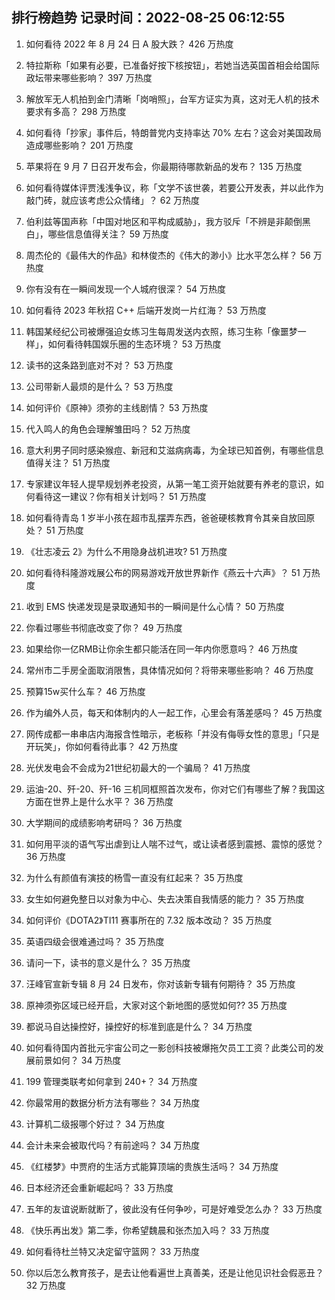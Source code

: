 
## 排行榜趋势 记录时间：2022-08-25 06:12:55
  
  1. 如何看待 2022 年 8 月 24 日 A 股大跌？ 426 万热度
    
  2. 特拉斯称「如果有必要，已准备好按下核按钮」，若她当选英国首相会给国际政坛带来哪些影响？ 397 万热度
    
  3. 解放军无人机拍到金门清晰「岗哨照」，台军方证实为真，这对无人机的技术要求有多高？ 298 万热度
    
  4. 如何看待「抄家」事件后，特朗普党内支持率达 70% 左右？这会对美国政局造成哪些影响？ 201 万热度
    
  5. 苹果将在 9 月 7 日召开发布会，你最期待哪款新品的发布？ 135 万热度
    
  6. 如何看待媒体评贾浅浅争议，称「文学不该世袭，若要公开发表，并以此作为敲门砖，就应该考虑公众情绪」？ 62 万热度
    
  7. 伯利兹等国声称「中国对地区和平构成威胁」，我方驳斥「不辨是非颠倒黑白」，哪些信息值得关注？ 59 万热度
    
  8. 周杰伦的《最伟大的作品》和林俊杰的《伟大的渺小》比水平怎么样？ 56 万热度
    
  9. 你有没有在一瞬间发现一个人城府很深？ 54 万热度
    
  10. 如何看待 2023 年秋招 C++ 后端开发岗一片红海？ 53 万热度
    
  11. 韩国某经纪公司被爆强迫女练习生每周发送内衣照，练习生称「像噩梦一样」，如何看待韩国娱乐圈的生态环境？ 53 万热度
    
  12. 读书的这条路到底对不对？ 53 万热度
    
  13. 公司带新人最烦的是什么？ 53 万热度
    
  14. 如何评价《原神》须弥的主线剧情？ 53 万热度
    
  15. 代入鸣人的角色会理解雏田吗？ 52 万热度
    
  16. 意大利男子同时感染猴痘、新冠和艾滋病病毒，为全球已知首例，有哪些信息值得关注？ 51 万热度
    
  17. 专家建议年轻人提早规划养老投资，从第一笔工资开始就要有养老的意识，如何看待这一建议？你有相关计划吗？ 51 万热度
    
  18. 如何看待青岛 1 岁半小孩在超市乱摆弄东西，爸爸硬核教育令其亲自放回原处？ 51 万热度
    
  19. 《壮志凌云 2》为什么不用隐身战机进攻? 51 万热度
    
  20. 如何看待科隆游戏展公布的网易游戏开放世界新作《燕云十六声》？ 51 万热度
    
  21. 收到 EMS 快递发现是录取通知书的一瞬间是什么心情？ 50 万热度
    
  22. 你看过哪些书彻底改变了你？ 49 万热度
    
  23. 如果给你一亿RMB让你余生都只能活在同一年内你愿意吗？ 46 万热度
    
  24. 常州市二手房全面取消限售，具体情况如何？将带来哪些影响？ 46 万热度
    
  25. 预算15w买什么车？ 46 万热度
    
  26. 作为编外人员，每天和体制内的人一起工作，心里会有落差感吗？ 45 万热度
    
  27. 网传成都一串串店内海报含性暗示，老板称「并没有侮辱女性的意思」「只是开玩笑」，你如何看待此事？ 42 万热度
    
  28. 光伏发电会不会成为21世纪初最大的一个骗局？ 41 万热度
    
  29. 运油-20、歼-20、歼-16 三机同框照首次发布，你对它们有哪些了解？我国这方面在世界上是什么水平？ 36 万热度
    
  30. 大学期间的成绩影响考研吗？ 36 万热度
    
  31. 如何用平淡的语气写出虐到让人喘不过气，或让读者感到震撼、震惊的感觉？ 36 万热度
    
  32. 为什么有颜值有演技的杨雪一直没有红起来？ 35 万热度
    
  33. 女生如何避免整日以对象为中心、失去决策自我情感的能力？ 35 万热度
    
  34. 如何评价《DOTA2》TI11 赛事所在的 7.32 版本改动？ 35 万热度
    
  35. 英语四级会很难通过吗？ 35 万热度
    
  36. 请问一下，读书的意义是什么？ 35 万热度
    
  37. 汪峰官宣新专辑 8 月 24 日发布，你对该新专辑有何期待？ 35 万热度
    
  38. 原神须弥区域已经开启，大家对这个新地图的感觉如何?? 35 万热度
    
  39. 都说马自达操控好，操控好的标准到底是什么？ 34 万热度
    
  40. 如何看待国内首批元宇宙公司之一影创科技被爆拖欠员工工资？此类公司的发展前景如何？ 34 万热度
    
  41. 199 管理类联考如何拿到 240+？ 34 万热度
    
  42. 你最常用的数据分析方法有哪些？ 34 万热度
    
  43. 计算机二级报哪个好过？ 34 万热度
    
  44. 会计未来会被取代吗？有前途吗？ 34 万热度
    
  45. 《红楼梦》中贾府的生活方式能算顶端的贵族生活吗？ 34 万热度
    
  46. 日本经济还会重新崛起吗？ 33 万热度
    
  47. 五年的友谊说断就断了，彼此没有任何争吵，可是好难受怎么办？ 33 万热度
    
  48. 《快乐再出发》第二季，你希望魏晨和张杰加入吗？ 33 万热度
    
  49. 如何看待杜兰特又决定留守篮网？ 33 万热度
    
  50. 你以后怎么教育孩子，是去让他看遍世上真善美，还是让他见识社会假恶丑？ 32 万热度
    